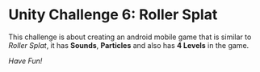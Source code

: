 # Unity Challenge 6: Roller Splat

This challenge is about creating an android mobile game that is similar to _Roller Splat_, it has __Sounds__, __Particles__ and also has __4 Levels__ in the game.

_Have Fun!_
